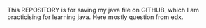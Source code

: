 This REPOSITORY is for saving my java file on GITHUB, which I am practicising for learning java. Here mostly question from edx.


